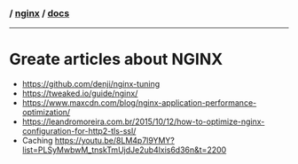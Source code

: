 ### / [nginx](.../) / [docs](.)

-----------------------------------------------------------------------------------

# Greate articles about NGINX

* https://github.com/denji/nginx-tuning
* https://tweaked.io/guide/nginx/
* https://www.maxcdn.com/blog/nginx-application-performance-optimization/
* https://leandromoreira.com.br/2015/10/12/how-to-optimize-nginx-configuration-for-http2-tls-ssl/
* Caching https://youtu.be/8LM4p7l9YMY?list=PLSyMwbwM_tnskTmUjdJe2ub4lxis6d36n&t=2200